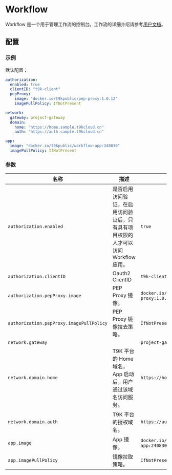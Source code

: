 # Workflow

Workflow 是一个用于管理工作流的控制台。工作流的详细介绍请参考[用户文档]("https://t9k.github.io/ucman/latest/api/workflow/index.html")。

## 配置

### 示例

默认配置：

```yaml
authorization:
  enabled: true
  clientID: "t9k-client"
  pepProxy:
    image: "docker.io/t9kpublic/pep-proxy:1.0.12"
    imagePullPolicy: IfNotPresent

network:
  gateway: project-gateway
  domain:
    home: "https://home.sample.t9kcloud.cn"
    auth: "https://auth.sample.t9kcloud.cn"

app:
  image: "docker.io/t9kpublic/workflow-app:240830"
  imagePullPolicy: IfNotPresent
```


### 参数

| 名称                                     | 描述                                                                                  | 值                                            |
| ---------------------------------------- | ------------------------------------------------------------------------------------- | --------------------------------------------- |
| `authorization.enabled`                  | 是否启用访问验证，在启用访问验证后，只有具有项目权限的人才可以访问 Workflow 应用。 | `true`                                        |
| `authorization.clientID`                 | Oauth2 ClientID                                                                       | `t9k-client`                                  |
| `authorization.pepProxy.image`           | PEP Proxy 镜像。                                                                      | `docker.io/t9kpublic/pep-proxy:1.0.12`        |
| `authorization.pepProxy.imagePullPolicy` | PEP Proxy 镜像拉去策略。                                                              | `IfNotPresent`                                |
| `network.gateway`                        |                                                                                       | `project-gateway`                             |
| `network.domain.home`                    | T9K 平台的 Home 域名，App 启动后，用户通过该域名访问服务。                            | `https://home.sample.t9kcloud.cn`             |
| `network.domain.auth`                    | T9K 平台的授权域名。                                                                  | `https://auth.sample.t9kcloud.cn`             |
| `app.image`                                  | App 镜像。                                                                            | `docker.io/t9kpublic/workflow-app:240830`     |
| `app.imagePullPolicy`                        | 镜像拉取策略。                                                                        | `IfNotPresent`                                      |

